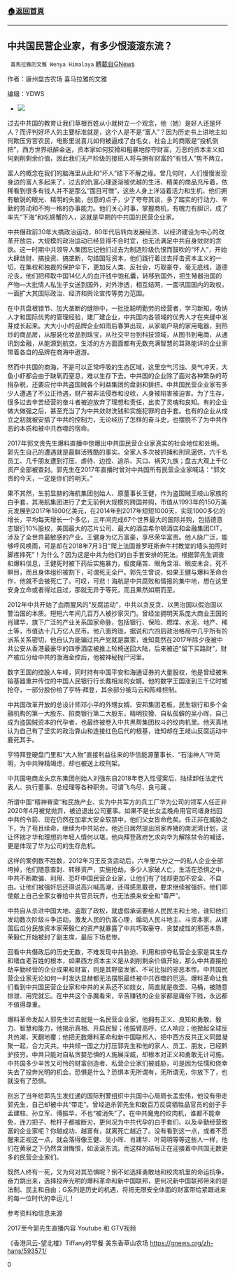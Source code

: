 ###  [:house:返回首頁](https://github.com/ourhimalayas/txt)
---

## 中共国民营企业家，有多少恨滚滚东流？
` 喜馬拉雅的文雅 Wenya Himalaya` [轉載自GNews](https://gnews.org/zh-hans/947352/)

作者：康州盘古农场 喜马拉雅的文雅

编辑：YDWS

- ![]()![](https://gnews.org/wp-content/uploads/2021/03/images-removebg-preview.jpg)


过去中共国的教育让我们草根百姓从小就树立一个观念，他（她）是好人还是坏人？而评判好坏人的主要标准就是，这个人是不是“富人”？因为历史书上讲地主如何欺压穷苦农民，电影里说喜儿如何被逼成了白毛女，社会上的商贩是“投机倒把”，西方世界纸醉金迷，资本家如何狡猾和粗暴地掠夺财富，万恶的资本主义如何剥削剩余价值，因此我们无产阶级的接班人将与拥有财富的“有钱人”势不两立。

富人的概念在我们的脑海里从此和“坏人”结下不解之缘。曾几何时，人们慢慢发现身边的富人多起来了，过去的仇富心理逐渐被优越的生活、精美的商品充斥着，依稀看到很多有钱人并不是那么“面目可憎”，这些人身上洋溢着活力和生机，他们拥有敏锐的眼光、精明的头脑，创意的点子，少了夸夸其谈，多了踏实的行动力、辛勤的劳动和不拘一格的办事能力。他们关心时事，掌握商机，有魄力有胆识，成了率先“下海”和吃螃蟹的人，这就是早期的中共国的民营企业家。

中共僭政前30年大搞政治运动，80年代后转向发展经济、以经济建设为中心的改革开放后，大规模的政治运动已经显得不合时宜，也无法满足中共自身敛财的贪欲。这一时期中共领导人集团忘记他们过去为制造阶级仇恨而鼓吹的“坏人”，开始大肆敛财、搞投资、搞垄断，勾结国际资本，他们践行着过去抨击资本主义的一切，在集权和独裁的保护伞下，更加反人类、反社会，巧取豪夺，毫无底线，道德沦丧，他们把榨取中国14亿人的血汗钱中饱私囊，转移到国外，把生殖器治国的产物—大批情人私生子女送到国外，对外渗透，相互结网，一面巩固国内的政权，一面扩大其国际政治、经济和舆论宣传等势力范围。

在中共盘根错节、加大垄断的缝隙中，一批批聪明勤劳的经营者，学习新知，吸纳人才和国际优秀的管理经验，建厂建企业，中共国内各领域的优秀人才在夹缝中发芽成长起来。大大小小的品牌企业如雨后春笋出现，从家喻户晓的家用电器，到热炒的商品房，从服装化妆品到珠宝，从社交平台到科技领域，从图书到电商，从通讯到金融，从能源到航空。生活的方方面面都有无数充满智慧的耳熟能详的企业家带着各自的品牌在商海中遨游。

然而中共国的商海，不是可以正常呼吸的生态区域，这里空气污浊、臭气冲天，大鱼小虾都会由于缺氧而窒息，难以生存下去。中共国的企业除了面对各种繁杂的苛捐杂税，还要应付中共盗国贼各个利益集团的盘剥和排挤。中共国民营企业家有多少人遭遇了不公正待遇，财产被非法侵吞和没收，人身被陷害被迫害。为了生存，很多过去辛苦经营的奋斗者被迫放弃了理想和责任，出卖了灵魂和良知。有的企业做大做强之后，甚至充当了为中共敛财洗钱和实施犯罪的白手套。也有的企业从成立之初就被安插了中共的控制力，无论经历了怎样的奋斗史，也摆脱不了为中共作恶的本质和被中共吞噬的宿命。

2017年郭文贵先生爆料直播中惊爆出中共国民营企业家真实的社会地位和处境。郭先生自己的遭遇就是最鲜活残酷的事实。全家人多次被抓捕和刑讯逼供，六千名员工、几千朋友遭到打压、虐待、边控、追杀、灭口、祸灭九族；盘古大观上千亿资产全部被查封。郭先生在2017年直播时曾对中共国所有民营企业家喊话：“郭文贵的今天，一定是你们的明天。”

果不其然，生前显赫的海航集团创始人、原董事长王健，作为盗国贼王岐山家族的白手套，其海航集团进行了史无前例大规模的跨国并购，市值从1993年的150万美元发展到2017年1800亿美元，在2014年到2017年短短1000天，实现1000多亿的增长，平均每天增长一个多亿，三年间完成67个世界最大的国际并购，包括德意志银行10%股权，美国最大的芯片公司、最大的酒店希尔顿酒店和金融集团CIT，涉及了全世界最敏感的产业。王健身为亿万富豪，享尽荣华富贵。他人脉广泛，能够呼风唤雨，可是却在2018年7月3日“爬上法国普罗旺斯奔牛村教堂的墙头拍照时脚疼摔死”！为什么？因为这是中共为他们的白手套安排的死法。根据郭先生调查和爆料信息，王健死时被下药后实施暴力，极度痛苦、眼角含泪、眼皮未合，死不瞑目，而且身体组织被割下，可谓死无全尸。郭先生曾说，如果王健与爆料革命合作，他就不会被死亡了。可叹，可悲！海航是中共腐败和情报的集中地，想在这里安身立命或者得过且过，那就无异于等死，而且果然如期而至。

2012年中共开始了血雨腥风的“反腐运动”，中共以贪反贪、以黑治国以假治国以警治国的本质。短短六年间几百万人被抄家灭门。曾经坐拥明天系庞大商业王国的肖建华，旗下广泛的产业关系国家命脉，包括银行、保险、燃煤、水泥、地产、稀土等，市值达十几万亿人民币。他八面玲珑，据说和六四后政治格局中几乎所有的派系关系密切，他自认为能骗过共产党就是赢家，谁知竟然在2017年除夕夜被中共公安从香港最豪华的四季酒店被推上轮椅送回大陆，后来被迫“留下买路财”，财产被瓜分给中共的渤海金控后，他被神秘抛尸河里。

数字王国的控股人车峰，同时持有中国平安和海通证券的大量股权，他是曾经被朱镕基器重并传位的中国人民银行行长戴相龙的女婿。他的数字王国涨到三千亿时被抢夺，一部分股份给了亨特·拜登，其余部分被马云和陈峰控制。

中共国改革开放的总设计师邓小平的外甥女婿、安邦集团老板，民生银行和多个金融机构的第一大股东、招商银行第二大股东，精明狡猾、自私孤僻的吴小晖，自己成为盗国贼资本的代孕者，也最终被卷入中共黑帮集团权斗的绞肉机里。他天真地认为自己有了坚实的政治靠山和连接红色后代的根基，谁知却在王岐山反腐运动中鹿死其手。

亨特拜登硬盘门里和“大人物”直接利益往来的华信能源董事长、“石油神人”叶简明，为中共殚精竭虑，却也被送上绞刑架。

中共国电商龙头京东集团创始人刘强东自2018年卷入性侵案后，陆续卸任法定代表人、执行董事、总经理等各种职务。可谓飞鸟尽、良弓藏 。

所谓中国“精神脊梁”和民族产业、实为中共军方的兵工厂华为公司的领军人任正非2020年4月被党抛弃，被迫退出公司董事。如果不是长女孟晚舟用官司缠身挡回中共的令箭、现在仍然在加拿大安全软禁中，他们父女皆命危矣。任正非在威胁之下，为了苟且续命，继续为中共站台。他近日居然提出回家养猪的南泥湾计划，这让怀揣才华和理想的年轻人情何以堪。他向拜登政府乞求向华为解除禁令的喊话，更是体现了华为公司的生存危机。

这样的案例数不胜数，2012年习王反贪运动后，六年里六分之一的私人企业全部垮掉，他们随意查封、转移资产，实施抢劫。多少人家破人亡，生活在恐惧之中。中共不断欺骗、利用、恐吓中国民营企业家，让他们有了钱却更加不安全、不自由。让他们被强奸后还得说高兴喊高潮，还得感恩戴德，要求继续被强奸。他们即使献上自己全家女眷给中共官员玩弄，也无法换来安全和“尊严”。

中共自从杀进中国大地、盗取了政权，就虚假承诺要给人民民主和土地，谁知他们发动数次阶级斗争运动，激发人民的仇富心理，煽动人民斗地主、斗资本家，从建国后瓜分民族资本家荣毅仁的资产就暴露了中共巧取豪夺、贪婪成性的邪恶本质，荣毅仁开始被封了副主席，最后下场悲惨。

回看中共僭政后的历史无数，不难发现中共胁迫、利用和掠夺私营企业家是其生存和嗜血老百姓的根本，如果西方资本主义是从剥削剩余价值开始，那么中共直接抢劫辛勤经营的企业成果和财富，则是其野蛮发家、不可比拟的邪恶本性。中共国民营企业家无论如何一时发达显赫都无法摆脱最终被中共吞噬的厄运。爆料革命让我们看到中共国民营企业家和中共的关系还不如妓女，简直就是夜壶、马桶，被随意排泄、用完就忘。在中共这个赤魔看来，辛苦赚钱的企业家都是庸俗下贱，永远都不值得尊重。

爆料革命发起人郭先生过去就是一名民营企业家，他拥有正义、良知和勇敢，毅力、智慧和能力，他揭示真相、开启民智；他振臂高呼、亿人响应；他掀起全球反共热潮，天翻地覆；他把无数爆料革命和新中国联邦人、把中西方反共正义同盟凝聚一起，合力灭共。中共倾一国之力打压郭先生和他的家人、员工、朋友，已经黔驴技穷。中共只能对自私贪婪恐惧的人施展淫威，却根本对正义和勇敢无计可施。中共国多少辛苦又可怜的财富创造者、私营企业家们被威胁，可是因为怯懦和侥幸失去了投奔光明的机会。恐惧是什么？恐惧本无所谓有，无所谓无，你放下了，也就没有了恐惧。

别忘了当年给郭先生发红通的国际刑警组织中共国中心局局长孟宏伟，他没有带走郭先生，自己却被中共“带走”。曾经追杀郭先生和数百万反腐牺牲品官员的刽子手孟建柱、孙立军、傅振华，不也“被消失”了。在中共魔鬼的绞肉机，谁都不能幸免，连刀把子、枪杆子都被断刃，更何况为中共代孕的白手套们、以及辛勤经营致富的企业家呢？你越成功、越富有，就离死亡越近了。没有看到这一点，或者不愿醒来正视这一点，就会落得像王健、吴小晖、肖建华、叶简明等等这些人一样，他们在黄泉之下仍然含泪悔恨，如滚滚东流。而这样的结局正在迎接着中共国无数更多的民营企业家们。

既然人终有一死，又为何对其恐惧呢？倒不如选择勇敢地和绞肉机里的命运抗争，奋力跳出来，选择投奔光明的爆料革命和新中国联邦，更何况新中国联邦带来的是法制、民主和自由；G系列是历史的机遇，将把无限安全体面的财富带给紧跟进来的每一位时代的幸运儿！



参考资料和信息来源

2017至今郭先生直播内容 Youtube 和 GTV视频

《香港风云-望北楼》Tiffany的早餐 美东香草山农场 https://gnews.org/zh-hans/593571/

0
